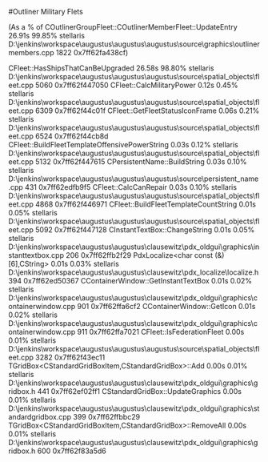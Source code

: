 #Outliner Military Flets

(As a % of COutlinerGroupFleet::COutlinerMemberFleet::UpdateEntry	26.91s	99.85%	stellaris	D:\jenkins\workspace\augustus\augustus\augustus\source\graphics\outlinermembers.cpp	1822	0x7ff62fa438cf)

CFleet::HasShipsThatCanBeUpgraded	26.58s	98.80%	stellaris	D:\jenkins\workspace\augustus\augustus\augustus\source\spatial_objects\fleet.cpp	5060	0x7ff62f447050
CFleet::CalcMilitaryPower	0.12s	0.45%	stellaris	D:\jenkins\workspace\augustus\augustus\augustus\source\spatial_objects\fleet.cpp	6309	0x7ff62f44c01f
CFleet::GetFleetStatusIconFrame	0.06s	0.21%	stellaris	D:\jenkins\workspace\augustus\augustus\augustus\source\spatial_objects\fleet.cpp	6524	0x7ff62f44cb8d
CFleet::BuildFleetTemplateOffensivePowerString	0.03s	0.12%	stellaris	D:\jenkins\workspace\augustus\augustus\augustus\source\spatial_objects\fleet.cpp	5132	0x7ff62f447615
CPersistentName::BuildString	0.03s	0.10%	stellaris	D:\jenkins\workspace\augustus\augustus\augustus\source\persistent_name.cpp	431	0x7ff62edfb9f5
CFleet::CalcCanRepair	0.03s	0.10%	stellaris	D:\jenkins\workspace\augustus\augustus\augustus\source\spatial_objects\fleet.cpp	4868	0x7ff62f446971
CFleet::BuildFleetTemplateCountString	0.01s	0.05%	stellaris	D:\jenkins\workspace\augustus\augustus\augustus\source\spatial_objects\fleet.cpp	5092	0x7ff62f447128
CInstantTextBox::ChangeString	0.01s	0.05%	stellaris	D:\jenkins\workspace\augustus\augustus\clausewitz\pdx_oldgui\graphics\instanttextbox.cpp	206	0x7ff62ffb2f29
PdxLocalize<char const (&)[6],CString>	0.01s	0.03%	stellaris	D:\jenkins\workspace\augustus\augustus\clausewitz\pdx_localize\localize.h	394	0x7ff62ed50367
CContainerWindow::GetInstantTextBox	0.01s	0.02%	stellaris	D:\jenkins\workspace\augustus\augustus\clausewitz\pdx_oldgui\graphics\containerwindow.cpp	901	0x7ff62ffa6cf2
CContainerWindow::GetIcon	0.01s	0.02%	stellaris	D:\jenkins\workspace\augustus\augustus\clausewitz\pdx_oldgui\graphics\containerwindow.cpp	911	0x7ff62ffa7021
CFleet::IsFederationFleet	0.00s	0.01%	stellaris	D:\jenkins\workspace\augustus\augustus\augustus\source\spatial_objects\fleet.cpp	3282	0x7ff62f43ec11
TGridBox<CStandardGridBoxItem,CStandardGridBox>::Add	0.00s	0.01%	stellaris	D:\jenkins\workspace\augustus\augustus\clausewitz\pdx_oldgui\graphics\gridbox.h	441	0x7ff62ef02ff1
CStandardGridBox::UpdateGraphics	0.00s	0.01%	stellaris	D:\jenkins\workspace\augustus\augustus\clausewitz\pdx_oldgui\graphics\standardgridbox.cpp	399	0x7ff62ffbbc29
TGridBox<CStandardGridBoxItem,CStandardGridBox>::RemoveAll	0.00s	0.01%	stellaris	D:\jenkins\workspace\augustus\augustus\clausewitz\pdx_oldgui\graphics\gridbox.h	600	0x7ff62f83a5d6
